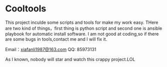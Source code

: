# Cooltools
This project inculde some scripts and tools for make my work easy.
THere are two kind of things，first thing is python script and second one is ansible playbook for automatic install software.
I am not good at coding,so if there are some bugs in tools,contact me and I will fix it.

Email：xiafanli1987@163.com
QQ: 85973131

As I known, nobody will star and watch this crappy project.LOL
